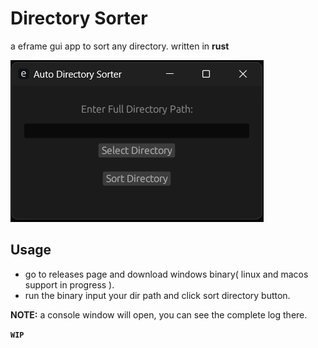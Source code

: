 # Directory Sorter

a eframe gui app to sort any directory.
written in **rust**

![ScreenShot](./screenshot.png)

## Usage

- go to releases page and download windows binary( linux and macos support in progress ).
- run the binary input your dir path and click sort directory button.

**NOTE:** a console window will open, you can see the complete log there.

**`WIP`**
